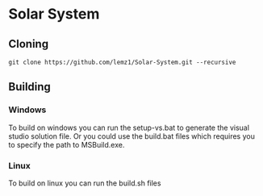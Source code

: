 # Solar System

## Cloning

`git clone https://github.com/lemz1/Solar-System.git --recursive`

## Building

### Windows

To build on windows you can run the setup-vs.bat to generate the visual studio solution file.
Or you could use the build.bat files which requires you to specify the path to MSBuild.exe.

### Linux

To build on linux you can run the build.sh files

